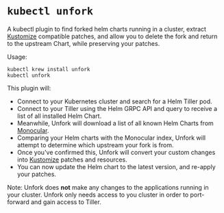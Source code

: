 # `kubectl unfork`

A kubectl plugin to find forked helm charts running in a cluster, extract [Kustomize](https://kustomize.io) compatible patches, and allow you to delete the fork and return to the upstream Chart, while preserving your patches.

Usage:

```
kubectl krew install unfork
kubectl unfork
```

This plugin will:
- Connect to your Kubernetes cluster and search for a Helm Tiller pod.
- Connect to your Tiller using the Helm GRPC API and query to receive a list of all installed Helm Chart.
- Meanwhile, Unfork will download a list of all known Helm Charts from [Monocular](https://hub.helm.sh/).
- Comparing your Helm charts with the Monocular index, Unfork will attempt to determine which upstream your fork is from.
- Once you've confirmed this, Unfork will convert your custom changes into [Kustomize](https://kustomize.io) patches and resources.
- You can now update the Helm chart to the latest version, and re-apply your patches.

Note: Unfork does **not** make any changes to the applications running in your cluster. Unfork only needs access to you cluster in order to port-forward and gain access to Tiller.




